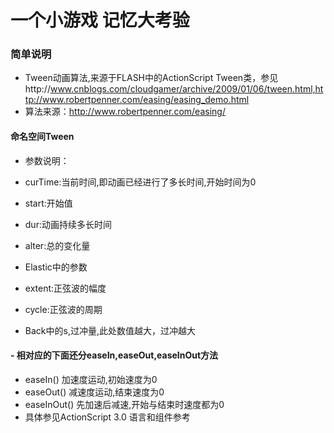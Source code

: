 一个小游戏 记忆大考验
======

###  简单说明
- Tween动画算法,来源于FLASH中的ActionScript Tween类，参见http://www.cnblogs.com/cloudgamer/archive/2009/01/06/tween.html,http://www.robertpenner.com/easing/easing_demo.html
- 算法来源：http://www.robertpenner.com/easing/
#### 命名空间Tween
+ 参数说明：
- curTime:当前时间,即动画已经进行了多长时间,开始时间为0
- start:开始值
- dur:动画持续多长时间
- alter:总的变化量

- Elastic中的参数
- extent:正弦波的幅度
- cycle:正弦波的周期

- Back中的s,过冲量,此处数值越大，过冲越大

#### - 相对应的下面还分easeIn,easeOut,easeInOut方法
- easeIn() 加速度运动,初始速度为0
- easeOut() 减速度运动,结束速度为0
- easeInOut() 先加速后减速,开始与结束时速度都为0
- 具体参见ActionScript 3.0 语言和组件参考   